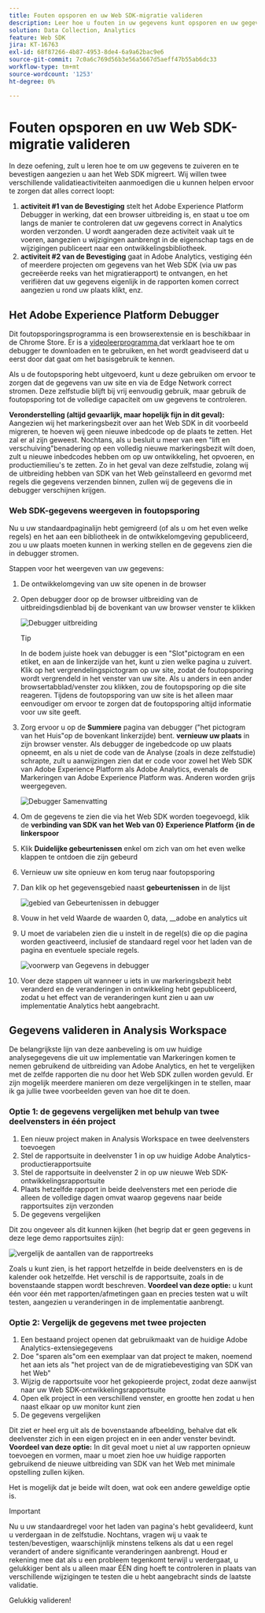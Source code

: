 ```yaml
---
title: Fouten opsporen en uw Web SDK-migratie valideren
description: Leer hoe u fouten in uw gegevens kunt opsporen en uw gegevens kunt valideren wanneer u naar de webpagina SDK gaat
solution: Data Collection, Analytics
feature: Web SDK
jira: KT-16763
exl-id: 68f87266-4b87-4953-8de4-6a9a62bac9e6
source-git-commit: 7c0a6c769d56b3e56a5667d5aeff47b55ab6dc33
workflow-type: tm+mt
source-wordcount: '1253'
ht-degree: 0%

---
```


# Fouten opsporen en uw Web SDK-migratie valideren

In deze oefening, zult u leren hoe te om uw gegevens te zuiveren en te bevestigen aangezien u aan het Web SDK migreert. Wij willen twee verschillende validatieactiviteiten aanmoedigen die u kunnen helpen ervoor te zorgen dat alles correct loopt:

1. **activiteit #1 van de Bevestiging** stelt het Adobe Experience Platform Debugger in werking, dat een browser uitbreiding is, en staat u toe om langs de manier te controleren dat uw gegevens correct in Analytics worden verzonden. U wordt aangeraden deze activiteit vaak uit te voeren, aangezien u wijzigingen aanbrengt in de eigenschap tags en de wijzigingen publiceert naar een ontwikkelingsbibliotheek.
1. **activiteit #2 van de Bevestiging** gaat in Adobe Analytics, vestiging één of meerdere projecten om gegevens van het Web SDK (via uw pas gecreëerde reeks van het migratierapport) te ontvangen, en het verifiëren dat uw gegevens eigenlijk in de rapporten komen correct aangezien u rond uw plaats klikt, enz.

## Het Adobe Experience Platform Debugger

Dit foutopsporingsprogramma is een browserextensie en is beschikbaar in de Chrome Store. Er is a [ videoleerprogramma ](https://experienceleague.adobe.com/en/docs/platform-learn/data-collection/debugger/overview) dat verklaart hoe te om debugger te downloaden en te gebruiken, en het wordt geadviseerd dat u eerst door dat gaat om het basisgebruik te kennen.

Als u de foutopsporing hebt uitgevoerd, kunt u deze gebruiken om ervoor te zorgen dat de gegevens van uw site en via de Edge Network correct stromen. Deze zelfstudie blijft bij vrij eenvoudig gebruik, maar gebruik de foutopsporing tot de volledige capaciteit om uw gegevens te controleren.

**Veronderstelling (altijd gevaarlijk, maar hopelijk fijn in dit geval):** Aangezien wij het markeringsbezit over aan het Web SDK in dit voorbeeld migreren, te hoeven wij geen nieuwe inbedcode op de plaats te zetten. Het zal er al zijn geweest. Nochtans, als u besluit u meer van een &quot;lift en verschuiving&quot;benadering op een volledig nieuwe markeringsbezit wilt doen, zult u nieuwe inbedcodes hebben om op uw ontwikkeling, het opvoeren, en productiemilieu&#39;s te zetten. Zo in het geval van deze zelfstudie, zolang wij de uitbreiding hebben van SDK van het Web geïnstalleerd en gevormd met regels die gegevens verzenden binnen, zullen wij de gegevens die in debugger verschijnen krijgen.

### Web SDK-gegevens weergeven in foutopsporing

Nu u uw standaardpaginalijn hebt gemigreerd (of als u om het even welke regels) en het aan een bibliotheek in de ontwikkelomgeving gepubliceerd, zou u uw plaats moeten kunnen in werking stellen en de gegevens zien die in debugger stromen.

Stappen voor het weergeven van uw gegevens:

1. De ontwikkelomgeving van uw site openen in de browser
1. Open debugger door op de browser uitbreiding van de uitbreidingsdienblad bij de bovenkant van uw browser venster te klikken

   ![ Debugger uitbreiding ](assets/debugger-extension.jpg)

   >[!TIP]
   >
   >In de bodem juiste hoek van debugger is een &quot;Slot&quot;pictogram en een etiket, en aan de linkerzijde van het, kunt u zien welke pagina u zuivert. Klik op het vergrendelingspictogram op uw site, zodat de foutopsporing wordt vergrendeld in het venster van uw site. Als u anders in een ander browsertabblad/venster zou klikken, zou de foutopsporing op die site reageren. Tijdens de foutopsporing van uw site is het alleen maar eenvoudiger om ervoor te zorgen dat de foutopsporing altijd informatie voor uw site geeft.

1. Zorg ervoor u op de **Summiere** pagina van debugger (&quot;het pictogram van het Huis&quot;op de bovenkant linkerzijde) bent. **vernieuw uw plaats** in zijn browser venster. Als debugger de ingebedcode op uw plaats opneemt, en als u niet de code van de Analyse (zoals in deze zelfstudie) schrapte, zult u aanwijzingen zien dat er code voor zowel het Web SDK van Adobe Experience Platform als Adobe Analytics, evenals de Markeringen van Adobe Experience Platform was. Anderen worden grijs weergegeven.

   ![ Debugger Samenvatting ](assets/debugger-summary.jpg)

1. Om de gegevens te zien die via het Web SDK worden toegevoegd, klik de **verbinding van SDK van het Web van 0} Experience Platform {in de linkerspoor**
1. Klik **Duidelijke gebeurtenissen** enkel om zich van om het even welke klappen te ontdoen die zijn gebeurd
1. Vernieuw uw site opnieuw en kom terug naar foutopsporing
1. Dan klik op het gegevensgebied naast **gebeurtenissen** in de lijst

   ![ gebied van Gebeurtenissen in debugger ](assets/events-field-in-debugger.jpg)

1. Vouw in het veld Waarde de waarden 0, data, __adobe en analytics uit
1. U moet de variabelen zien die u instelt in de regel(s) die op die pagina worden geactiveerd, inclusief de standaard regel voor het laden van de pagina en eventuele speciale regels.

   ![ voorwerp van Gegevens in debugger ](assets/data-object-in-debugger.jpg)

1. Voer deze stappen uit wanneer u iets in uw markeringsbezit hebt veranderd en de veranderingen in ontwikkeling hebt gepubliceerd, zodat u het effect van de veranderingen kunt zien u aan uw implementatie Analytics hebt aangebracht.

## Gegevens valideren in Analysis Workspace

De belangrijkste lijn van deze aanbeveling is om uw huidige analysegegevens die uit uw implementatie van Markeringen komen te nemen gebruikend de uitbreiding van Adobe Analytics, en het te vergelijken met de zelfde rapporten die nu door het Web SDK zullen worden gevuld.
Er zijn mogelijk meerdere manieren om deze vergelijkingen in te stellen, maar ik ga jullie twee voorbeelden geven van hoe dit te doen.

### Optie 1: de gegevens vergelijken met behulp van twee deelvensters in één project

1. Een nieuw project maken in Analysis Workspace en twee deelvensters toevoegen
1. Stel de rapportsuite in deelvenster 1 in op uw huidige Adobe Analytics-productierapportsuite
1. Stel de rapportsuite in deelvenster 2 in op uw nieuwe Web SDK-ontwikkelingsrapportsuite
1. Plaats hetzelfde rapport in beide deelvensters met een periode die alleen de volledige dagen omvat waarop gegevens naar beide rapportsuites zijn verzonden
1. De gegevens vergelijken

Dit zou ongeveer als dit kunnen kijken (het begrip dat er geen gegevens in deze lege demo rapportsuites zijn):

![ vergelijk de aantallen van de rapportreeks ](assets/compare-report-suite-numbers-panels.jpg)

Zoals u kunt zien, is het rapport hetzelfde in beide deelvensters en is de kalender ook hetzelfde. Het verschil is de rapportsuite, zoals in de bovenstaande stappen wordt beschreven.
**Voordeel van deze optie:** u kunt één voor één met rapporten/afmetingen gaan en precies testen wat u wilt testen, aangezien u veranderingen in de implementatie aanbrengt.

### Optie 2: Vergelijk de gegevens met twee projecten

1. Een bestaand project openen dat gebruikmaakt van de huidige Adobe Analytics-extensiegegevens
1. Doe &quot;sparen als&quot;om een exemplaar van dat project te maken, noemend het aan iets als &quot;het project van de de migratiebevestiging van SDK van het Web&quot;
1. Wijzig de rapportsuite voor het gekopieerde project, zodat deze aanwijst naar uw Web SDK-ontwikkelingsrapportsuite
1. Open elk project in een verschillend venster, en grootte hen zodat u hen naast elkaar op uw monitor kunt zien
1. De gegevens vergelijken

Dit ziet er heel erg uit als de bovenstaande afbeelding, behalve dat elk deelvenster zich in een eigen project en in een ander venster bevindt.
**Voordeel van deze optie:** In dit geval moet u niet al uw rapporten opnieuw toevoegen en vormen, maar u moet zien hoe uw huidige rapporten gebruikend de nieuwe uitbreiding van SDK van het Web met minimale opstelling zullen kijken.

Het is mogelijk dat je beide wilt doen, wat ook een andere geweldige optie is.

>[!IMPORTANT]
>
>Nu u uw standaardregel voor het laden van pagina&#39;s hebt gevalideerd, kunt u verdergaan in de zelfstudie. Nochtans, vragen wij u vaak te testen/bevestigen, waarschijnlijk minstens telkens als dat u een regel verandert of andere significante veranderingen aanbrengt. Houd er rekening mee dat als u een probleem tegenkomt terwijl u verdergaat, u gelukkiger bent als u alleen maar ÉÉN ding hoeft te controleren in plaats van verschillende wijzigingen te testen die u hebt aangebracht sinds de laatste validatie.

Gelukkig valideren!
